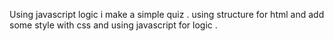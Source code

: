 Using javascript logic i make a simple quiz .
using structure for html and add some style with css and using javascript for logic .
